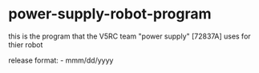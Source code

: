 # power-supply-robot-program

this is the program that the V5RC team "power supply" [72837A] uses for thier robot

release format:
<ver num> - mmm/dd/yyyy
